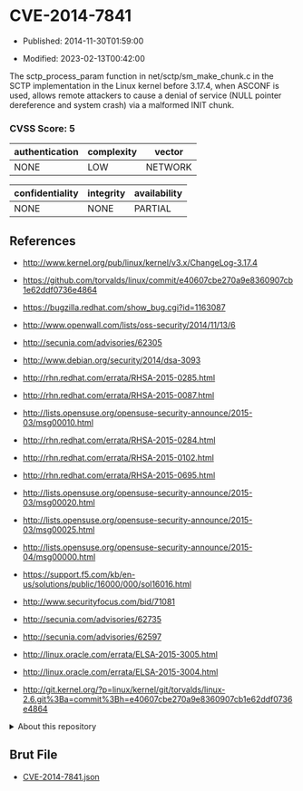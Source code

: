 # CVE-2014-7841

- Published: 2014-11-30T01:59:00

- Modified: 2023-02-13T00:42:00

The sctp_process_param function in net/sctp/sm_make_chunk.c in the SCTP implementation in the Linux kernel before 3.17.4, when ASCONF is used, allows remote attackers to cause a denial of service (NULL pointer dereference and system crash) via a malformed INIT chunk.

### CVSS Score: **5**

| authentication | complexity | vector |
| --- | --- | --- |
| NONE | LOW | NETWORK |

| confidentiality | integrity | availability |
| --- | --- | --- |
| NONE | NONE | PARTIAL |

## References

* http://www.kernel.org/pub/linux/kernel/v3.x/ChangeLog-3.17.4

* https://github.com/torvalds/linux/commit/e40607cbe270a9e8360907cb1e62ddf0736e4864

* https://bugzilla.redhat.com/show_bug.cgi?id=1163087

* http://www.openwall.com/lists/oss-security/2014/11/13/6

* http://secunia.com/advisories/62305

* http://www.debian.org/security/2014/dsa-3093

* http://rhn.redhat.com/errata/RHSA-2015-0285.html

* http://rhn.redhat.com/errata/RHSA-2015-0087.html

* http://lists.opensuse.org/opensuse-security-announce/2015-03/msg00010.html

* http://rhn.redhat.com/errata/RHSA-2015-0284.html

* http://rhn.redhat.com/errata/RHSA-2015-0102.html

* http://rhn.redhat.com/errata/RHSA-2015-0695.html

* http://lists.opensuse.org/opensuse-security-announce/2015-03/msg00020.html

* http://lists.opensuse.org/opensuse-security-announce/2015-03/msg00025.html

* http://lists.opensuse.org/opensuse-security-announce/2015-04/msg00000.html

* https://support.f5.com/kb/en-us/solutions/public/16000/000/sol16016.html

* http://www.securityfocus.com/bid/71081

* http://secunia.com/advisories/62735

* http://secunia.com/advisories/62597

* http://linux.oracle.com/errata/ELSA-2015-3005.html

* http://linux.oracle.com/errata/ELSA-2015-3004.html

* http://git.kernel.org/?p=linux/kernel/git/torvalds/linux-2.6.git%3Ba=commit%3Bh=e40607cbe270a9e8360907cb1e62ddf0736e4864

<details>
<summary>About this repository</summary> 

  This repository is part of the project [Live Hack CVE](https://github.com/Live-Hack-CVE). Main website can be found [www.live-hack.org](https://www.live-hack.org) 
  
  Made by [Sn0wAlice](https://github.com/Sn0wAlice) for the people that care about security and need to have a feed of the latest CVEs. Hope you enjoy it, don't forget to star the repo and follow me on [Twitter](https://twitter.com/Sn0wAlice) and [Github](https://github.com/Sn0wAlice). And that is my [personnal website](https://www.alice-snow.me/)

  - [Home Page](https://github.com/Live-Hack-CVE)
  - [Framework](https://github.com/Live-Hack-CVE/cve-framework)
  - [CVE database](https://github.com/Live-Hack-CVE/full_database)
  - [Changelog](https://github.com/Live-Hack-CVE/Changelog)
</details>

## Brut File

* [CVE-2014-7841.json](https://raw.githubusercontent.com/Live-Hack-CVE/full_database/main/cves/2014/CVE-2014-7841.json)

